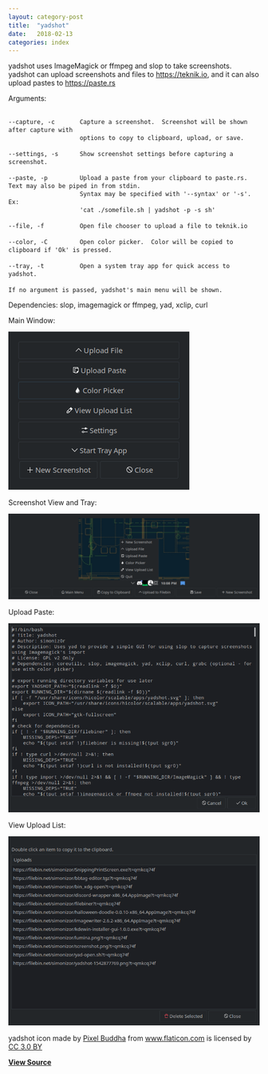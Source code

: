 ```yaml
---
layout: category-post
title:  "yadshot"
date:   2018-02-13
categories: index
---
```


yadshot uses ImageMagick or ffmpeg and slop to take screenshots.  yadshot can upload screenshots and files to https://teknik.io, and it can also upload pastes to https://paste.rs

Arguments:

```

--capture, -c       Capture a screenshot.  Screenshot will be shown after capture with
                    options to copy to clipboard, upload, or save.

--settings, -s      Show screenshot settings before capturing a screenshot.

--paste, -p         Upload a paste from your clipboard to paste.rs.  Text may also be piped in from stdin.
                    Syntax may be specified with '--syntax' or '-s'. Ex:
                    'cat ./somefile.sh | yadshot -p -s sh'

--file, -f          Open file chooser to upload a file to teknik.io

--color, -C         Open color picker.  Color will be copied to clipboard if 'Ok' is pressed.

--tray, -t          Open a system tray app for quick access to yadshot.

If no argument is passed, yadshot's main menu will be shown.

```

Dependencies: slop, imagemagick or ffmpeg, yad, xclip, curl

Main Window:

![yadshot](https://raw.githubusercontent.com/simoniz0r/yadshot/master/Screenshot.png)

Screenshot View and Tray:

![yadshot](https://raw.githubusercontent.com/simoniz0r/yadshot/master/Screenshot2.png)

Upload Paste:

![yadshot](https://raw.githubusercontent.com/simoniz0r/yadshot/master/Screenshot3.png)

View Upload List:

![yadshot](https://raw.githubusercontent.com/simoniz0r/yadshot/master/Screenshot4.png)

<div>yadshot icon made by <a href="https://www.flaticon.com/authors/pixel-buddha" title="Pixel Buddha">Pixel Buddha</a> from <a href="https://www.flaticon.com/" title="Flaticon">www.flaticon.com</a> is licensed by <a href="http://creativecommons.org/licenses/by/3.0/" title="Creative Commons BY 3.0" target="_blank">CC 3.0 BY</a></div>


**[View Source](https://github.com/simoniz0r/yadshot)**

